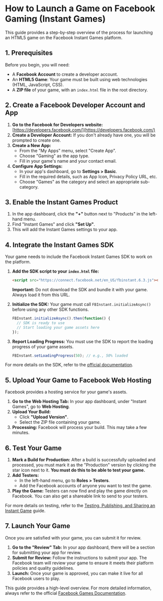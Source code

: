 # How to Launch a Game on Facebook Gaming (Instant Games)

This guide provides a step-by-step overview of the process for launching an HTML5 game on the Facebook Instant Games platform.

## 1. Prerequisites

Before you begin, you will need:
- A **Facebook Account** to create a developer account.
- An **HTML5 Game**: Your game must be built using web technologies (HTML, JavaScript, CSS).
- A **ZIP file** of your game, with an `index.html` file in the root directory.

## 2. Create a Facebook Developer Account and App

1.  **Go to the Facebook for Developers website:** [https://developers.facebook.com/](https://developers.facebook.com/)
2.  **Create a Developer Account:** If you don't already have one, you will be prompted to create one.
3.  **Create a New App:**
    - From the "My Apps" menu, select "Create App".
    - Choose "Gaming" as the app type.
    - Fill in your game's name and your contact email.
4.  **Configure App Settings:**
    - In your app's dashboard, go to **Settings > Basic**.
    - Fill in the required details, such as App Icon, Privacy Policy URL, etc.
    - Choose "Games" as the category and select an appropriate sub-category.

## 3. Enable the Instant Games Product

1.  In the app dashboard, click the **"+"** button next to "Products" in the left-hand menu.
2.  Find "Instant Games" and click **"Set Up"**.
3.  This will add the Instant Games settings to your app.

## 4. Integrate the Instant Games SDK

Your game needs to include the Facebook Instant Games SDK to work on the platform.

1.  **Add the SDK script to your `index.html` file:**
    ```html
    <script src="https://connect.facebook.net/en_US/fbinstant.6.3.js"></script>
    ```
    **Important:** Do not download the SDK and bundle it with your game. Always load it from this URL.

2.  **Initialize the SDK:** Your game must call `FBInstant.initializeAsync()` before using any other SDK functions.
    ```javascript
    FBInstant.initializeAsync().then(function() {
      // SDK is ready to use
      // Start loading your game assets here
    });
    ```

3.  **Report Loading Progress:** You must use the SDK to report the loading progress of your game assets.
    ```javascript
    FBInstant.setLoadingProgress(50); // e.g., 50% loaded
    ```

For more details on the SDK, refer to the [official documentation](https://developers.facebook.com/docs/games/build/instant-games/get-started/quick-start/).

## 5. Upload Your Game to Facebook Web Hosting

Facebook provides a hosting service for your game's assets.

1.  **Go to the Web Hosting Tab:** In your app dashboard, under "Instant Games", go to **Web Hosting**.
2.  **Upload Your Build:**
    - Click **"Upload Version"**.
    - Select the ZIP file containing your game.
3.  **Processing:** Facebook will process your build. This may take a few minutes.

## 6. Test Your Game

1.  **Mark a Build for Production:** After a build is successfully uploaded and processed, you must mark it as the "Production" version by clicking the star icon next to it. **You must do this to be able to test your game.**
2.  **Add Testers:**
    - In the left-hand menu, go to **Roles > Testers**.
    - Add the Facebook accounts of anyone you want to test the game.
3.  **Play the Game:** Testers can now find and play the game directly on Facebook. You can also get a shareable link to send to your testers.

For more details on testing, refer to the [Testing, Publishing, and Sharing an Instant Game](https://developers.facebook.com/docs/games/build/instant-games/get-started/test-publish-share/) guide.

## 7. Launch Your Game

Once you are satisfied with your game, you can submit it for review.

1.  **Go to the "Review" Tab:** In your app dashboard, there will be a section for submitting your app for review.
2.  **Submit for Review:** Follow the instructions to submit your app. The Facebook team will review your game to ensure it meets their platform policies and quality guidelines.
3.  **Launch:** Once your game is approved, you can make it live for all Facebook users to play.

This guide provides a high-level overview. For more detailed information, always refer to the official [Facebook Games Documentation](https://developers.facebook.com/docs/games/).
